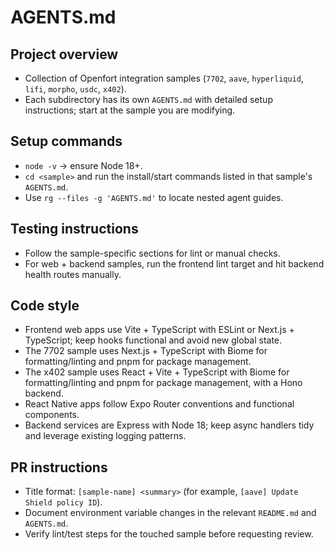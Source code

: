 # AGENTS.md

## Project overview
- Collection of Openfort integration samples (`7702`, `aave`, `hyperliquid`, `lifi`, `morpho`, `usdc`, `x402`).
- Each subdirectory has its own `AGENTS.md` with detailed setup instructions; start at the sample you are modifying.

## Setup commands
- `node -v` → ensure Node 18+.
- `cd <sample>` and run the install/start commands listed in that sample's `AGENTS.md`.
- Use `rg --files -g 'AGENTS.md'` to locate nested agent guides.

## Testing instructions
- Follow the sample-specific sections for lint or manual checks.
- For web + backend samples, run the frontend lint target and hit backend health routes manually.

## Code style
- Frontend web apps use Vite + TypeScript with ESLint or Next.js + TypeScript; keep hooks functional and avoid new global state.
- The 7702 sample uses Next.js + TypeScript with Biome for formatting/linting and pnpm for package management.
- The x402 sample uses React + Vite + TypeScript with Biome for formatting/linting and pnpm for package management, with a Hono backend.
- React Native apps follow Expo Router conventions and functional components.
- Backend services are Express with Node 18; keep async handlers tidy and leverage existing logging patterns.

## PR instructions
- Title format: `[sample-name] <summary>` (for example, `[aave] Update Shield policy ID`).
- Document environment variable changes in the relevant `README.md` and `AGENTS.md`.
- Verify lint/test steps for the touched sample before requesting review.
